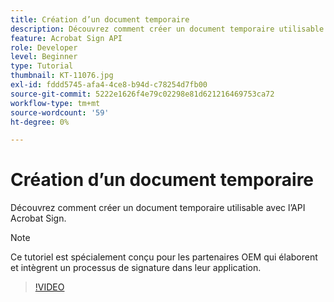 ```yaml
---
title: Création d’un document temporaire
description: Découvrez comment créer un document temporaire utilisable avec l’API Acrobat Sign
feature: Acrobat Sign API
role: Developer
level: Beginner
type: Tutorial
thumbnail: KT-11076.jpg
exl-id: fddd5745-afa4-4ce8-b94d-c78254d7fb00
source-git-commit: 5222e1626f4e79c02298e81d621216469753ca72
workflow-type: tm+mt
source-wordcount: '59'
ht-degree: 0%

---
```


# Création d’un document temporaire

Découvrez comment créer un document temporaire utilisable avec l’API Acrobat Sign.

>[!NOTE]
>
>Ce tutoriel est spécialement conçu pour les partenaires OEM qui élaborent et intègrent un processus de signature dans leur application.

>[!VIDEO](https://video.tv.adobe.com/v/3444772?hidetitle=true&captions=fre_fr)
